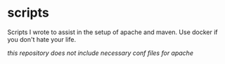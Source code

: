 # scripts

Scripts I wrote to assist in the setup of apache and maven. Use docker if you don't hate your life.

_this repository does not include necessary conf files for apache_
